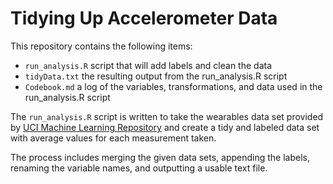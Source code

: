 # Tidying Up Accelerometer Data

This repository contains the following items:
* `run_analysis.R` script that will add labels and clean the data
* `tidyData.txt` the resulting output from the run_analysis.R script 
* `Codebook.md` a log of the variables, transformations, and data used in the run_analysis.R script 

The `run_analysis.R` script is written to take the wearables data set provided by [UCI Machine Learning Repository](http://archive.ics.uci.edu/ml/datasets/Human+Activity+Recognition+Using+Smartphones) and create a tidy and labeled data set with average values for each measurement taken. 

The process includes merging the given data sets, appending the labels, renaming the variable names, and outputting a usable text file. 
